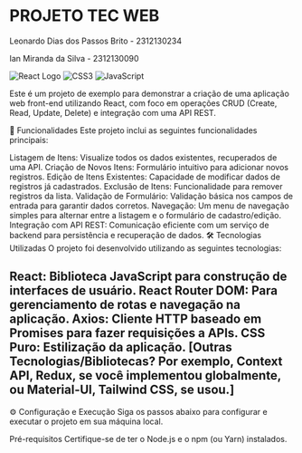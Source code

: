 # PROJETO TEC WEB

Leonardo Dias dos Passos Brito - 2312130234

Ian Miranda da Silva - 2312130090

![React Logo](https://img.shields.io/badge/React-61DAFB?style=for-the-badge&logo=react&logoColor=white)
![CSS3](https://img.shields.io/badge/CSS3-1572B6?style=for-the-badge&logo=css3&logoColor=white)
![JavaScript](https://img.shields.io/badge/JavaScript-F7DF1E?style=for-the-badge&logo=javascript&logoColor=black)

Este é um projeto de exemplo para demonstrar a criação de uma aplicação web front-end utilizando React, com foco em operações CRUD (Create, Read, Update, Delete) e integração com uma API REST.

🚀 Funcionalidades
Este projeto inclui as seguintes funcionalidades principais:

Listagem de Itens: Visualize todos os dados existentes, recuperados de uma API.
Criação de Novos Itens: Formulário intuitivo para adicionar novos registros.
Edição de Itens Existentes: Capacidade de modificar dados de registros já cadastrados.
Exclusão de Itens: Funcionalidade para remover registros da lista.
Validação de Formulário: Validação básica nos campos de entrada para garantir dados corretos.
Navegação: Um menu de navegação simples para alternar entre a listagem e o formulário de cadastro/edição.
Integração com API REST: Comunicação eficiente com um serviço de backend para persistência e recuperação de dados.
🛠️ Tecnologias Utilizadas
O projeto foi desenvolvido utilizando as seguintes tecnologias:

React: Biblioteca JavaScript para construção de interfaces de usuário.
React Router DOM: Para gerenciamento de rotas e navegação na aplicação.
Axios: Cliente HTTP baseado em Promises para fazer requisições a APIs.
CSS Puro: Estilização da aplicação.
[Outras Tecnologias/Bibliotecas? Por exemplo, Context API, Redux, se você implementou globalmente, ou Material-UI, Tailwind CSS, se usou.]
-----

⚙️ Configuração e Execução
Siga os passos abaixo para configurar e executar o projeto em sua máquina local.

Pré-requisitos
Certifique-se de ter o Node.js e o npm (ou Yarn) instalados.
